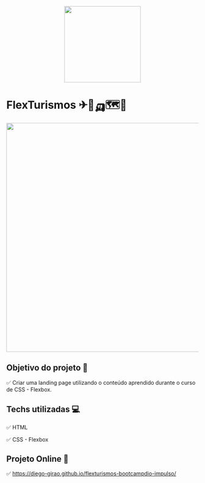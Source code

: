  <p align="center">
  <img src = "https://hermes.digitalinnovation.one/tracks/e9395483-aee9-4f2f-a361-b9a133034a2e.png" width = "200">
</p>

# FlexTurismos ✈🚁🛺🗺🌄
<p align="center">
<img src = "https://user-images.githubusercontent.com/70491871/140563873-b607a106-3407-493a-9128-800d6e220994.png" width = "600">
</p>

## Objetivo do projeto 📝
✅ Criar uma landing page utilizando o conteúdo aprendido durante o curso de CSS - Flexbox.

## Techs utilizadas 💻
✅ HTML

✅ CSS - Flexbox

## Projeto Online 🔗
✅ https://diego-girao.github.io/flexturismos-bootcampdio-impulso/

